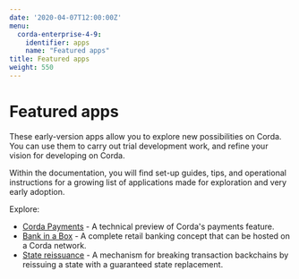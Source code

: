 ```yaml
---
date: '2020-04-07T12:00:00Z'
menu:
  corda-enterprise-4-9:
    identifier: apps
    name: "Featured apps"
title: Featured apps
weight: 550
---
```


# Featured apps

These early-version apps allow you to explore new possibilities on Corda. You can use them to carry out trial development work, and refine your vision for developing on Corda.

Within the documentation, you will find set-up guides, tips, and operational instructions for a growing list of applications made for exploration and very early adoption.

Explore:

* [Corda Payments](./payments/payments-index.md) - A technical preview of Corda's payments feature. 
* [Bank in a Box](./bankinabox/getting-started.md) - A complete retail banking concept that can be hosted on a Corda network.
* [State reissuance](./reissuance/state-reissuance.md) - A mechanism for breaking transaction backchains by reissuing a state with a guaranteed state replacement.

